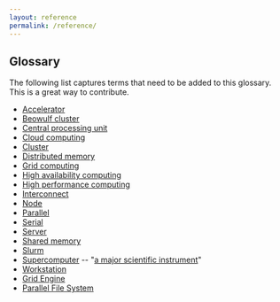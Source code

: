 ```yaml
---
layout: reference
permalink: /reference/
---
```


## Glossary

The following list captures terms that need to be added to this glossary. This is a great way to contribute.

- [Accelerator](https://en.wikipedia.org/wiki/Hardware_acceleration)
- [Beowulf cluster](https://en.wikipedia.org/wiki/Beowulf_cluster)
- [Central processing unit](https://en.wikipedia.org/wiki/Central_processing_unit)
- [Cloud computing](https://en.wikipedia.org/wiki/Cloud_computing)
- [Cluster](https://en.wikipedia.org/wiki/Computer_cluster)
- [Distributed memory](https://en.wikipedia.org/wiki/Distributed_memory)
- [Grid computing](https://en.wikipedia.org/wiki/Grid_computing)
- [High availability computing](https://en.wikipedia.org/wiki/High_availability)
- [High performance computing](https://en.wikipedia.org/w/index.php?title=High-performance_computing&redirect=no)
- [Interconnect](https://en.wikipedia.org/wiki/Supercomputer_architecture)
- [Node](https://en.wikipedia.org/wiki/Node_(computer_science))
- [Parallel](https://en.wikipedia.org/wiki/Parallel_computing)
- [Serial](https://en.wikipedia.org/wiki/Serial_computer)
- [Server](https://en.wikipedia.org/wiki/Server_(computing))
- [Shared memory](https://en.wikipedia.org/wiki/Shared_memory)
- [Slurm](https://en.wikipedia.org/wiki/Slurm_Workload_Manager)
- [Supercomputer](https://en.wikipedia.org/wiki/Supercomputer) -- "[a major scientific instrument](https://www.hpcnotes.com/2015/10/essential-analogies-for-hpc-advocate.html)"
- [Workstation](https://en.wikipedia.org/wiki/Workstation)
- [Grid Engine](https://en.wikipedia.org/wiki/Oracle_Grid_Engine)
- [Parallel File System](https://en.wikipedia.org/wiki/Clustered_file_system#Distributed_file_systems)

